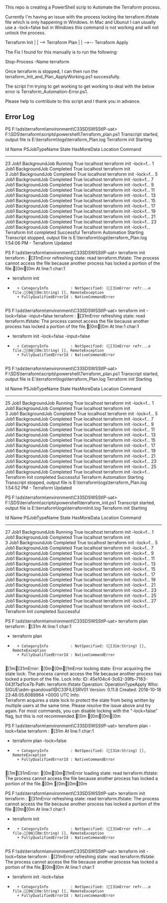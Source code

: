 This repo is creating a PowerShell scrip to Automate the Terraform process. 

Currently I'm having an issue with the process locking the terraform.tfstate file which is only happening in Windows. In Mac and Ubunut I can usually use a -lock=false but in Windows this command is not working and will not unlock the process. 



Terraform Init |
        |
        --> Terraform Plan 
                  |
                  |
                  -->-- Terraform Apply 



The Fix I found for this manually is to run the following:

Stop-Process -Name terraform

Once terraform is stopped, I can then run the terraform_Init_and_Plan_ApplyWorking.ps1 successfully. 

The script I'm trying to get working to get working to deal with the below error is Terraform_Automation-Error.ps1. 


Please help to contribute to this script and I thank you in advance. 

Error Log
---------


PS F:\sds\terraform\environment\C33SDSWSStIP-uat> F:\SDS\terraform\scripts\powershell\Terraform_plan.ps1
Transcript started, output file is E:\terraform\logs\terraform_Plan.log
Terraform init Starting

Id     Name            PSJobTypeName   State         HasMoreData     Location             Command                  
--     ----            -------------   -----         -----------     --------             -------                  
23     Job1            BackgroundJob   Running       True            localhost            terraform init -lock=f...
1      Job1            BackgroundJob   Completed     True            localhost            terraform init           
3      Job1            BackgroundJob   Completed     True            localhost            terraform init -lock=f...
5      Job1            BackgroundJob   Completed     True            localhost            terraform init -lock=f...
7      Job1            BackgroundJob   Completed     True            localhost            terraform init -lock=f...
9      Job1            BackgroundJob   Completed     True            localhost            terraform init -lock=f...
11     Job1            BackgroundJob   Completed     True            localhost            terraform init -lock=f...
13     Job1            BackgroundJob   Completed     True            localhost            terraform init -lock=f...
15     Job1            BackgroundJob   Completed     True            localhost            terraform init -lock=f...
17     Job1            BackgroundJob   Completed     True            localhost            terraform init -lock=f...
19     Job1            BackgroundJob   Completed     True            localhost            terraform init -lock=f...
21     Job1            BackgroundJob   Completed     True            localhost            terraform init -lock=f...
23     Job1            BackgroundJob   Completed     True            localhost            terraform init -lock=f...
Terraform Init completed Successful
Terraform Automation Starting
Transcript stopped, output file is E:\terraform\logs\terraform_Plan.log
1:54:06 PM - Terraform Updated



PS F:\sds\terraform\environment\C33SDSWSStIP-uat> terraform init
terraform : [31mError refreshing state: read terraform.tfstate: The process cannot access the file because another 
process has locked a portion of the file.[0m[0m
At line:1 char:1
+ terraform init
+ ~~~~~~~~~~~~~~
    + CategoryInfo          : NotSpecified: ([31mError refr...e file.[0m[0m:String) [], RemoteException
    + FullyQualifiedErrorId : NativeCommandError
 

PS F:\sds\terraform\environment\C33SDSWSStIP-uat> terraform init -lock=false -input=false
terraform : [31mError refreshing state: read terraform.tfstate: The process cannot access the file because another 
process has locked a portion of the file.[0m[0m
At line:1 char:1
+ terraform init -lock=false -input=false
+ ~~~~~~~~~~~~~~~~~~~~~~~~~~~~~~~~~~~~~~~
    + CategoryInfo          : NotSpecified: ([31mError refr...e file.[0m[0m:String) [], RemoteException
    + FullyQualifiedErrorId : NativeCommandError
 

PS F:\sds\terraform\environment\C33SDSWSStIP-uat> F:\SDS\terraform\scripts\powershell\Terraform_plan.ps1
Transcript started, output file is E:\terraform\logs\terraform_Plan.log
Terraform init Starting

Id     Name            PSJobTypeName   State         HasMoreData     Location             Command                  
--     ----            -------------   -----         -----------     --------             -------                  
25     Job1            BackgroundJob   Running       True            localhost            terraform init -lock=f...
1      Job1            BackgroundJob   Completed     True            localhost            terraform init           
3      Job1            BackgroundJob   Completed     True            localhost            terraform init -lock=f...
5      Job1            BackgroundJob   Completed     True            localhost            terraform init -lock=f...
7      Job1            BackgroundJob   Completed     True            localhost            terraform init -lock=f...
9      Job1            BackgroundJob   Completed     True            localhost            terraform init -lock=f...
11     Job1            BackgroundJob   Completed     True            localhost            terraform init -lock=f...
13     Job1            BackgroundJob   Completed     True            localhost            terraform init -lock=f...
15     Job1            BackgroundJob   Completed     True            localhost            terraform init -lock=f...
17     Job1            BackgroundJob   Completed     True            localhost            terraform init -lock=f...
19     Job1            BackgroundJob   Completed     True            localhost            terraform init -lock=f...
21     Job1            BackgroundJob   Completed     True            localhost            terraform init -lock=f...
23     Job1            BackgroundJob   Completed     True            localhost            terraform init -lock=f...
25     Job1            BackgroundJob   Completed     True            localhost            terraform init -lock=f...
Terraform Init completed Successful
Terraform Automation Starting
Transcript stopped, output file is E:\terraform\logs\terraform_Plan.log
1:54:52 PM - Terraform Updated



PS F:\sds\terraform\environment\C33SDSWSStIP-uat> F:\SDS\terraform\scripts\powershell\terraform_init.ps1
Transcript started, output file is E:\terraform\logs\terraformInit.log
Terraform init Starting

Id     Name            PSJobTypeName   State         HasMoreData     Location             Command                  
--     ----            -------------   -----         -----------     --------             -------                  
27     Job1            BackgroundJob   Running       True            localhost            terraform init -lock=f...
1      Job1            BackgroundJob   Completed     True            localhost            terraform init           
3      Job1            BackgroundJob   Completed     True            localhost            terraform init -lock=f...
5      Job1            BackgroundJob   Completed     True            localhost            terraform init -lock=f...
7      Job1            BackgroundJob   Completed     True            localhost            terraform init -lock=f...
9      Job1            BackgroundJob   Completed     True            localhost            terraform init -lock=f...
11     Job1            BackgroundJob   Completed     True            localhost            terraform init -lock=f...
13     Job1            BackgroundJob   Completed     True            localhost            terraform init -lock=f...
15     Job1            BackgroundJob   Completed     True            localhost            terraform init -lock=f...
17     Job1            BackgroundJob   Completed     True            localhost            terraform init -lock=f...
19     Job1            BackgroundJob   Completed     True            localhost            terraform init -lock=f...
21     Job1            BackgroundJob   Completed     True            localhost            terraform init -lock=f...
23     Job1            BackgroundJob   Completed     True            localhost            terraform init -lock=f...
25     Job1            BackgroundJob   Completed     True            localhost            terraform init -lock=f...
27     Job1            BackgroundJob   Completed     True            localhost            terraform init -lock=f...
Terraform Init completed Successful



PS F:\sds\terraform\environment\C33SDSWSStIP-uat> terraform plan 
terraform : [31m
At line:1 char:1
+ terraform plan
+ ~~~~~~~~~~~~~~
    + CategoryInfo          : NotSpecified: ([31m:String) [], RemoteException
    + FullyQualifiedErrorId : NativeCommandError
 
[1m[31mError: [0m[0m[1mError locking state: Error acquiring the state lock: The process cannot access the file 
because another process has locked a portion of the file.
Lock Info:
  ID:        45e104c4-3c62-39fb-7163-043f7ad1ce7b
  Path:      terraform.tfstate
  Operation: OperationTypeApply
  Who:       SIGUE\adm-gsandoval1@C33FILESRV01
  Version:   0.11.8
  Created:   2018-10-18 23:48:05.6089964 +0000 UTC
  Info:      
Terraform acquires a state lock to protect the state from being written
by multiple users at the same time. Please resolve the issue above and try
again. For most commands, you can disable locking with the "-lock=false"
flag, but this is not recommended.[0m
[0m[0m[0m

PS F:\sds\terraform\environment\C33SDSWSStIP-uat> terraform plan -lock=false
terraform : [31m
At line:1 char:1
+ terraform plan -lock=false
+ ~~~~~~~~~~~~~~~~~~~~~~~~~~
    + CategoryInfo          : NotSpecified: ([31m:String) [], RemoteException
    + FullyQualifiedErrorId : NativeCommandError
 
[1m[31mError: [0m[0m[1mError loading state: read terraform.tfstate: The process cannot access the file because 
another process has locked a portion of the file.[0m
[0m[0m[0m

PS F:\sds\terraform\environment\C33SDSWSStIP-uat> terraform init
terraform : [31mError refreshing state: read terraform.tfstate: The process cannot access the file because another process has locked a 
portion of the file.[0m[0m
At line:1 char:1
+ terraform init
+ ~~~~~~~~~~~~~~
    + CategoryInfo          : NotSpecified: ([31mError refr...e file.[0m[0m:String) [], RemoteException
    + FullyQualifiedErrorId : NativeCommandError
 

PS F:\sds\terraform\environment\C33SDSWSStIP-uat> terraform init -lock=false
terraform : [31mError refreshing state: read terraform.tfstate: The process cannot access the file because another process has locked a 
portion of the file.[0m[0m
At line:1 char:1
+ terraform init -lock=false
+ ~~~~~~~~~~~~~~~~~~~~~~~~~~
    + CategoryInfo          : NotSpecified: ([31mError refr...e file.[0m[0m:String) [], RemoteException
    + FullyQualifiedErrorId : NativeCommandError
 